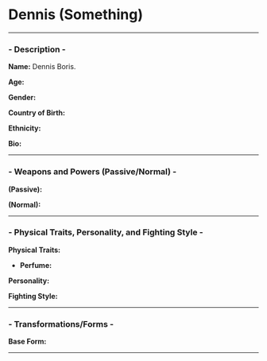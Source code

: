 # Dennis (Something)

-----

### - Description -

**Name:** Dennis Boris. 

**Age:**

**Gender:**

**Country of Birth:**

**Ethnicity:**

**Bio:**

-----
### - Weapons and Powers (Passive/Normal) -

**(Passive):**

**(Normal):**

-----
### - Physical Traits, Personality, and Fighting Style -

**Physical Traits:**
- **Perfume:** 

**Personality:** 

**Fighting Style:**

-----
### - Transformations/Forms -

**Base Form:**

-----
